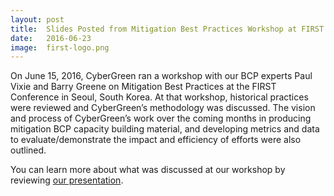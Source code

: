 ```yaml
---
layout: post
title:  Slides Posted from Mitigation Best Practices Workshop at FIRST Conference
date:   2016-06-23
image:  first-logo.png
---
```


On June 15, 2016, CyberGreen ran a workshop with our BCP experts Paul Vixie and Barry Greene on Mitigation Best Practices at the FIRST Conference in Seoul, South Korea. At that workshop, historical practices were reviewed and CyberGreen’s methodology was discussed. The vision and process of CyberGreen’s work over the coming months in producing mitigation BCP capacity building material, and developing metrics and data to evaluate/demonstrate the impact and efficiency of efforts were also outlined.

<span style="font-weight: 400;">You can learn more about what was discussed at our workshop by reviewing </span><a href="https://www.cybergreen.net/wp-content/uploads/2016/06/CyberGreen-Clearinghouse-for-Global-Mitigation-Best-Practices.pptx"><span style="font-weight: 400;">our presentation</span></a><span style="font-weight: 400;">.</span>
